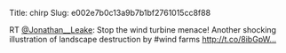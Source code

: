 Title: chirp
Slug: e002e7b0c13a9b7b1bf2761015cc8f88

RT <a href="http://twitter.com/Jonathan__Leake">@Jonathan__Leake</a>: Stop the wind turbine menace! Another shocking illustration of landscape destruction by #wind farms <a href="http://t.co/8ibGpW…">http://t.co/8ibGpW…</a>

